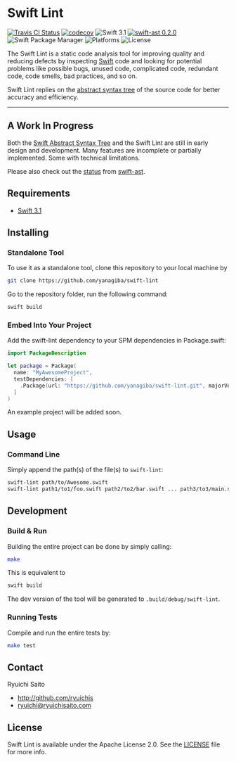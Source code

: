 # Swift Lint

[![Travis CI Status](https://api.travis-ci.org/yanagiba/swift-lint.svg?branch=master)](https://travis-ci.org/yanagiba/swift-lint)
[![codecov](https://codecov.io/gh/yanagiba/swift-lint/branch/master/graph/badge.svg)](https://codecov.io/gh/yanagiba/swift-lint)
![Swift 3.1](https://img.shields.io/badge/swift-3.1-brightgreen.svg)
[![swift-ast 0.2.0](https://img.shields.io/badge/swift‐ast-0.2.0-C70025.svg)](https://github.com/yanagiba/swift-ast)
![Swift Package Manager](https://img.shields.io/badge/SPM-ready-orange.svg)
![Platforms](https://img.shields.io/badge/platform-%20Linux%20|%20macOS%20-red.svg)
![License](https://img.shields.io/github/license/yanagiba/swift-lint.svg)

The Swift Lint is a static code analysis tool for improving quality and reducing
defects by inspecting [Swift](https://swift.org/about/) code and looking for
potential problems like possible bugs, unused code, complicated code, redundant
code, code smells, bad practices, and so on.

Swift Lint replies on the [abstract syntax tree](https://github.com/yanagiba/swift-ast)
of the source code for better accuracy and efficiency.

* * *

## A Work In Progress

Both the [Swift Abstract Syntax Tree](https://github.com/yanagiba/swift-ast)
and the Swift Lint are still in early design and development. Many features are
incomplete or partially implemented. Some with technical limitations.

Please also check out the [status](https://github.com/yanagiba/swift-ast#a-work-in-progress) from [swift-ast](https://github.com/yanagiba/swift-ast).

## Requirements

- [Swift 3.1](https://swift.org/download/)

## Installing

### Standalone Tool

To use it as a standalone tool, clone this repository to your local machine by

```bash
git clone https://github.com/yanagiba/swift-lint
```

Go to the repository folder, run the following command:

```bash
swift build
```

### Embed Into Your Project

Add the swift-lint dependency to your SPM dependencies in Package.swift:

```swift
import PackageDescription

let package = Package(
  name: "MyAwesomeProject",
  testDependencies: [
    .Package(url: "https://github.com/yanagiba/swift-lint.git", majorVersion: 0)
  ]
)
```

An example project will be added soon.

## Usage

### Command Line

Simply append the path(s) of the file(s) to `swift-lint`:

```bash
swift-lint path/to/Awesome.swift
swift-lint path1/to1/foo.swift path2/to2/bar.swift ... path3/to3/main.swift
```

## Development

### Build & Run

Building the entire project can be done by simply calling:

```bash
make
```

This is equivalent to

```bash
swift build
```

The dev version of the tool will be generated to `.build/debug/swift-lint`.

### Running Tests

Compile and run the entire tests by:

```bash
make test
```

## Contact

Ryuichi Saito

- http://github.com/ryuichis
- ryuichi@ryuichisaito.com

## License

Swift Lint is available under the Apache License 2.0.
See the [LICENSE](LICENSE) file for more info.
